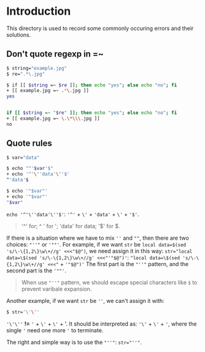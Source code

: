 # Introduction

This directory is used to record some commonly occuring errors and their solutions.

## Don't quote regexp in =~
```bash
$ string="example.jpg"
$ re=".*\.jpg"

$ if [[ $string =~ $re ]]; then echo "yes"; else echo "no"; fi
+ [[ example.jpg =~ .*\.jpg ]]
yes


if [[ $string =~ "$re" ]]; then echo "yes"; else echo "no"; fi
+ [[ example.jpg =~ \.\*\\\.jpg ]]
no
```
## Quote rules

```bash
$ var="data"

$ echo "^'$var'$"
+ echo '^'\''data'\''$'
^'data'$

$ echo '"$var"'
+ echo '"$var"'
"$var"
```
`echo '^'\''data'\''$'`: `'^'` + `\'` + `'data'` + `\'` + `'$'`.
> '^' for; ^ \' for '; 'data' for data; '$' for $.

If there is a situation where we have to mix `''` and `""`, then there are two choices: `"''"` or `'""'`.
For example, if we want `str` be `local data=$(sed 's/\-\{1,2\}\w\+//g' <<<"$@")`, we need assign it in this way:
`str="local data=\$(sed 's/\-\{1,2\}\w\+//g' <<<"'"$@")'`: `"local data=\$(sed 's/\-\{1,2\}\w\+//g' <<<"` + `'"$@")'`
The first part is the `"''"` pattern, and the second part is the `'""'`. 
> When use `"''"` pattern, we should escape special characters like `$` to prevent varibale expansion.

Another example, if we want `str` be `''`, we can't assign it with:
```bash
$ str='\'\''
```
`'\'\''` **!=** `'` + `\'` + `\'` + '. It should be interpreted as: `'\'` + `\'` + `'`, where the single `'` need one more `'` to terminate.

The right and simple way is to use the `"''"`: `str="''"`.
